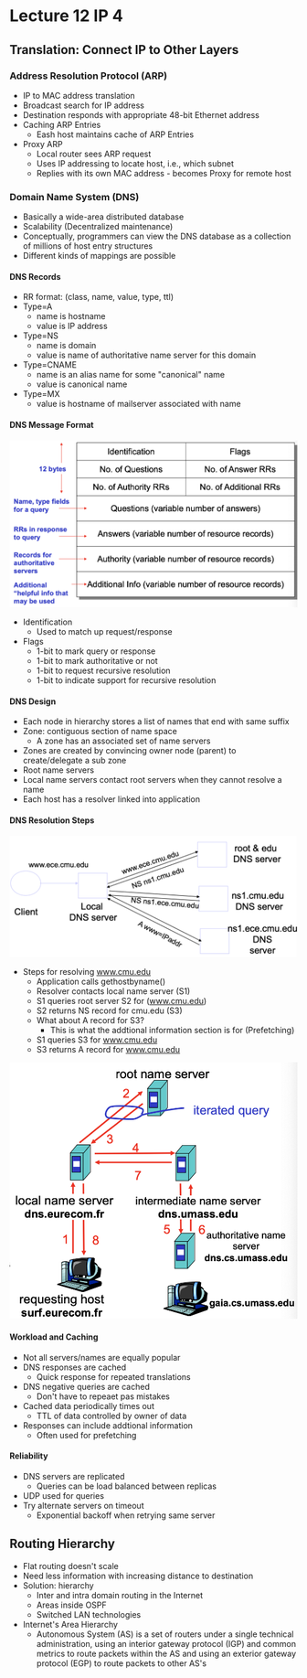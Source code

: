 # Lecture 12 IP 4

## Translation: Connect IP to Other Layers

### Address Resolution Protocol (ARP)

* IP to MAC address translation
* Broadcast search for IP address
* Destination responds with appropriate 48-bit Ethernet address
* Caching ARP Entries
  * Eash host maintains cache of ARP Entries
* Proxy ARP
  * Local router sees ARP request
  * Uses IP addressing to locate host, i.e., which subnet
  * Replies with its own MAC address - becomes Proxy for remote host

### Domain Name System (DNS)

* Basically a wide-area distributed database
* Scalability (Decentralized maintenance)
* Conceptually, programmers can view the DNS database as a collection of millions of host entry structures
* Different kinds of mappings are possible

#### DNS Records

* RR format: (class, name, value, type, ttl)
* Type=A
  * name is hostname
  * value is IP address
* Type=NS
  * name is domain
  * value is name of authoritative name server for this domain
* Type=CNAME
  * name is an alias name for some "canonical" name
  * value is canonical name
* Type=MX
  * value is hostname of mailserver associated with name

#### DNS Message Format

![dns_message_format](images/lecture12-ip4/dns_message_format.png)

* Identification
  * Used to match up request/response
* Flags
  * 1-bit to mark query or response
  * 1-bit to mark authoritative or not
  * 1-bit to request recursive resolution
  * 1-bit to indicate support for recursive resolution

#### DNS Design

* Each node in hierarchy stores a list of names that end with same suffix
* Zone: contiguous section of name space
  * A zone has an associated set of name servers
* Zones are created by convincing owner node (parent) to create/delegate a sub zone
* Root name servers
* Local name servers contact root servers when they cannot resolve a name
* Each host has a resolver linked into application

#### DNS Resolution Steps

![dns_iterative_resolution](images/lecture12-ip4/dns_iterative_resolution.png)

* Steps for resolving www.cmu.edu
  * Application calls gethostbyname()
  * Resolver contacts local name server (S1)
  * S1 queries root server S2 for (www.cmu.edu)
  * S2 returns NS record for cmu.edu (S3)
  * What about A record for S3?
    * This is what the addtional information section is for (Prefetching)
  * S1 queries S3 for www.cmu.edu
  * S3 returns A record for www.cmu.edu

![dns_recursive_resolution](images/lecture12-ip4/dns_recursive_resolution.png)

#### Workload and Caching

* Not all servers/names are equally popular
* DNS responses are cached
  * Quick response for repeated translations
* DNS negative queries are cached
  * Don't have to repeaet pas mistakes
* Cached data periodically times out
  * TTL of data controlled by owner of data
* Responses can include addtional information
  * Often used for prefetching

#### Reliability

* DNS servers are replicated
  * Queries can be load balanced between replicas
* UDP used for queries
* Try alternate servers on timeout
  * Exponential backoff when retrying same server

## Routing Hierarchy

* Flat routing doesn't scale
* Need less information with increasing distance to destination
* Solution: hierarchy
  * Inter and intra domain routing in the Internet
  * Areas inside OSPF
  * Switched LAN technologies
* Internet's Area Hierarchy
  * Autonomous System (AS) is a set of routers under a single technical administration, using an interior gateway protocol (IGP) and common metrics to route packets within the AS and using an exterior gateway protocol (EGP) to route packets to other AS's